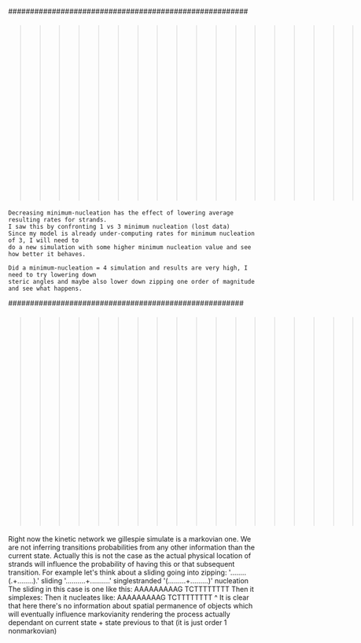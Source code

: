 #######################################################
>>>>>>>>>>>>>>>>>>>>>>>>>>>>#### Simulation Exploration 

>>>>
    Decreasing minimum-nucleation has the effect of lowering average resulting rates for strands.
    I saw this by confronting 1 vs 3 minimum nucleation (lost data)
    Since my model is already under-computing rates for minimum nucleation of 3, I will need to 
    do a new simulation with some higher minimum nucleation value and see how better it behaves.
>>>>
    Did a minimum-nucleation = 4 simulation and results are very high, I need to try lowering down
    steric angles and maybe also lower down zipping one order of magnitude and see what happens. 


######################################################
>>>>>>>>>>>>>>>>>>>>>>>#### THEORETICAL CONSIDERATIONS 

<Non-Markovianity>
Right now the kinetic network we gillespie simulate is a markovian one. 
We are not inferring transitions probabilities from any other information than the current state. 
Actually this is not the case as the actual physical location of strands will influence the probability
of having this or that subsequent transition. For example let's think about a sliding going into zipping: 
'........(.+........).' sliding
'..........+..........' singlestranded
'(.........+.........)' nucleation
The sliding in this case is one like this: AAAAAAAAAG
                                                   TCTTTTTTTT 
Then it simplexes: 
Then it nucleates like: AAAAAAAAAG
                        TCTTTTTTTT
                        ^
It is clear that here there's no information about spatial permanence of objects 
which will eventually influence markovianity rendering the process actually dependant
on current state + state previous to that (it is just order 1 nonmarkovian)